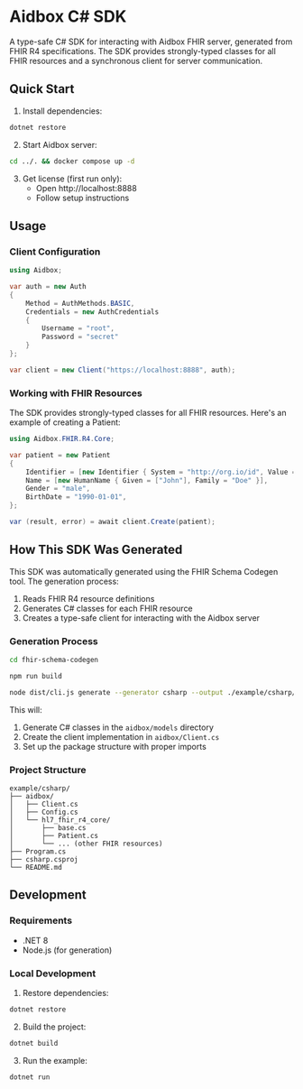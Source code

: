 # Aidbox C# SDK

A type-safe C# SDK for interacting with Aidbox FHIR server, generated from FHIR R4 specifications. The SDK provides strongly-typed classes for all FHIR resources and a synchronous client for server communication.

## Quick Start

1. Install dependencies:
```bash
dotnet restore
```

2. Start Aidbox server:
```bash
cd ../. && docker compose up -d
```

3. Get license (first run only):
   - Open http://localhost:8888
   - Follow setup instructions

## Usage

### Client Configuration

```csharp
using Aidbox;

var auth = new Auth
{
    Method = AuthMethods.BASIC,
    Credentials = new AuthCredentials
    {
        Username = "root",
        Password = "secret"
    }
};

var client = new Client("https://localhost:8888", auth);
```

### Working with FHIR Resources

The SDK provides strongly-typed classes for all FHIR resources. Here's an example of creating a Patient:

```csharp
using Aidbox.FHIR.R4.Core;

var patient = new Patient
{
    Identifier = [new Identifier { System = "http://org.io/id", Value = "0000-0000" }],
    Name = [new HumanName { Given = ["John"], Family = "Doe" }],
    Gender = "male",
    BirthDate = "1990-01-01",
};

var (result, error) = await client.Create(patient);
```

## How This SDK Was Generated

This SDK was automatically generated using the FHIR Schema Codegen tool. The generation process:

1. Reads FHIR R4 resource definitions
2. Generates C# classes for each FHIR resource
3. Creates a type-safe client for interacting with the Aidbox server

### Generation Process

```bash
cd fhir-schema-codegen

npm run build

node dist/cli.js generate --generator csharp --output ./example/csharp/aidbox --packages hl7.fhir.r4.core@4.0.1
```

This will:
1. Generate C# classes in the `aidbox/models` directory
2. Create the client implementation in `aidbox/Client.cs`
3. Set up the package structure with proper imports

### Project Structure

```
example/csharp/
├── aidbox/
│   ├── Client.cs
│   ├── Config.cs
│   └── hl7_fhir_r4_core/
│       ├── base.cs
│       ├── Patient.cs
│       └── ... (other FHIR resources)
├── Program.cs
├── csharp.csproj
└── README.md
```

## Development

### Requirements

- .NET 8
- Node.js (for generation)

### Local Development

1. Restore dependencies:
```bash
dotnet restore
```

2. Build the project:
```bash
dotnet build
```

3. Run the example:
```bash
dotnet run
```
